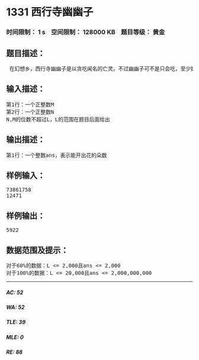 # 1331 西行寺幽幽子   
### 时间限制： 1 s&nbsp;&nbsp;&nbsp;&nbsp;空间限制： 128000 KB&nbsp;&nbsp;&nbsp;&nbsp;题目等级： 黄金  
## 题目描述：  

<pre>
 在幻想乡，西行寺幽幽子是以贪吃闻名的亡灵。不过幽幽子可不是只会吃，至少她还管理着亡灵界。话说在幽幽子居住的白玉楼有一颗常年不开花的樱树——西行妖。幽幽子决定去收集人间的春度，聚集起来让西行妖开花。很快，作为幽幽子家园艺师的魂魄妖梦收集到了M个单位的春度。并且在这段时间里，幽幽子计算出要让西行妖开出一朵花需要N个单位的春度。现在幽幽子想要知道，使用所有的春度，能够让西行妖开出多少朵花。 
</pre>
  
  
## 输入描述：  

<pre>
第1行：一个正整数M
第2行：一个正整数N
N,M的位数不超过L，L的范围在题目后面给出
</pre>
  
  
## 输出描述：  

<pre>
第1行：一个整数ans，表示能开出花的朵数
</pre>
  
  
## 样例输入：  

<pre>
73861758
12471
</pre>
  
  
## 样例输出：  

<pre>
5922
</pre>
  
  
## 数据范围及提示：  

<pre>
对于60%的数据：L <= 2,000且ans <= 2,000
对于100%的数据：L <= 20,000且ans <= 2,000,000,000
</pre>
  
  
***  

##### AC: 52  
##### WA: 52  
##### TLE: 39  
##### MLE: 0  
##### RE: 88  
